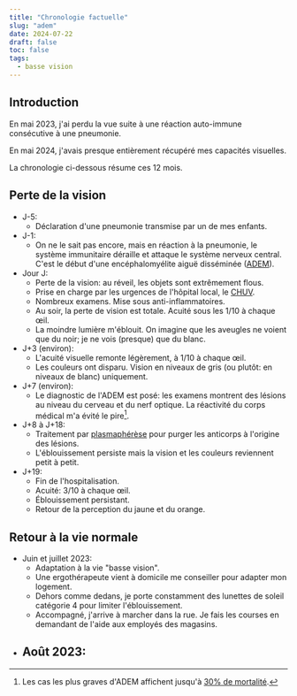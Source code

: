 ```yaml
---
title: "Chronologie factuelle"
slug: "adem"
date: 2024-07-22
draft: false
toc: false
tags:
  - basse vision
---
```


## Introduction
En mai 2023, j'ai perdu la vue suite à une réaction auto-immune consécutive à une pneumonie.

En mai 2024, j'avais presque entièrement récupéré mes capacités visuelles.

La chronologie ci-dessous résume ces 12 mois.

## Perte de la vision
- J-5:
    - Déclaration d'une pneumonie transmise par un de mes enfants.
- J-1: 
    - On ne le sait pas encore, mais en réaction à la pneumonie, le système immunitaire déraille et attaque le système nerveux central. C'est le début d'une encéphalomyélite aiguë disséminée ([ADEM](https://fr.wikipedia.org/wiki/Enc%C3%A9phalomy%C3%A9lite_aigu%C3%AB_diss%C3%A9min%C3%A9e)).
- Jour J: 
    - Perte de la vision: au réveil, les objets sont extrêmement flous.
    - Prise en charge par les urgences de l'hôpital local, le [CHUV](https://fr.wikipedia.org/wiki/Centre_hospitalier_universitaire_vaudois).
    - Nombreux examens. Mise sous anti-inflammatoires.
    - Au soir, la perte de vision est totale. Acuité sous les 1/10 à chaque &oelig;il.
    - La moindre lumière m'éblouit. On imagine que les aveugles ne voient que du noir; je ne vois (presque) que du blanc.
- J+3 (environ): 
    - L'acuité visuelle remonte légèrement, à 1/10 à chaque &oelig;il.
    - Les couleurs ont disparu. Vision en niveaux de gris (ou plutôt: en niveaux de blanc) uniquement.
- J+7 (environ):
    - Le diagnostic de l'ADEM est posé: les examens montrent des lésions au niveau du cerveau et du nerf optique. La réactivité du corps médical m'a évité le pire[^1].
- J+8 à J+18:
    - Traitement par [plasmaphérèse](https://fr.wikipedia.org/wiki/Plasmaph%C3%A9r%C3%A8se) pour purger les anticorps à l'origine des lésions.
    - L'éblouissement persiste mais la vision et les couleurs reviennent petit à petit.
- J+19:
    - Fin de l'hospitalisation.
    - Acuité: 3/10 à chaque &oelig;il. 
    - Éblouissement persistant.
    - Retour de la perception du jaune et du orange.

## Retour à la vie normale
- Juin et juillet 2023:
    - Adaptation à la vie "basse vision".
    - Une ergothérapeute vient à domicile me conseiller pour adapter mon logement.
    - Dehors comme dedans, je porte constamment des lunettes de soleil catégorie 4 pour limiter l'éblouissement.
    - Accompagné, j'arrive à marcher dans la rue. Je fais les courses en demandant de l'aide aux employés des magasins.
- Août 2023:
    - 


[^1]: Les cas les plus graves d'ADEM affichent jusqu'à [30% de mortalité](https://www.ncbi.nlm.nih.gov/books/NBK430934/#_article-20607_s11_).
